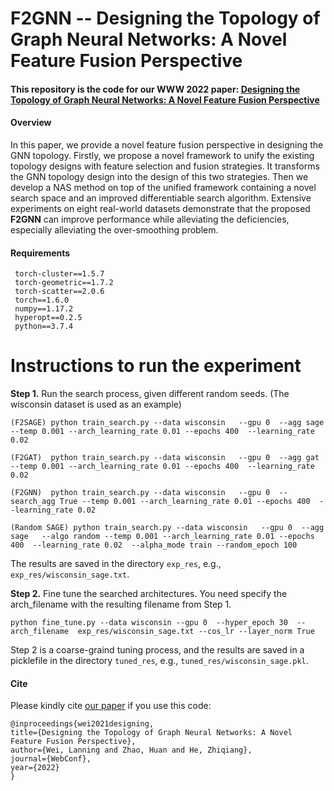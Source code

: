 # F2GNN -- Designing the Topology of Graph Neural Networks: A Novel Feature Fusion Perspective
#### This repository is the code for our WWW 2022 paper: [Designing the Topology of Graph Neural Networks: A Novel Feature Fusion Perspective](https://arxiv.org/pdf/2112.14531.pdf)

#### Overview
In this paper, we provide a novel feature fusion perspective in designing the GNN topology.
Firstly, we propose a novel framework to unify the existing topology designs with feature selection and fusion strategies. 
It transforms the GNN topology design into the design of this two strategies.
Then we develop a NAS method on top of the unified framework containing a novel search space and an improved differentiable search algorithm.
Extensive experiments on eight real-world datasets demonstrate that the proposed **F2GNN** can improve performance while alleviating the deficiencies, especially alleviating the over-smoothing problem.

#### Requirements

     torch-cluster==1.5.7
     torch-geometric==1.7.2
     torch-scatter==2.0.6
     torch==1.6.0
     numpy==1.17.2
     hyperopt==0.2.5
     python==3.7.4


# Instructions to run the experiment
**Step 1.** Run the search process, given different random seeds.
(The wisconsin dataset is used as an example)


	(F2SAGE) python train_search.py --data wisconsin   --gpu 0  --agg sage --temp 0.001 --arch_learning_rate 0.01 --epochs 400  --learning_rate 0.02  
  
	(F2GAT)  python train_search.py --data wisconsin   --gpu 0  --agg gat  --temp 0.001 --arch_learning_rate 0.01 --epochs 400  --learning_rate 0.02    

	(F2GNN)  python train_search.py --data wisconsin   --gpu 0  --search_agg True --temp 0.001 --arch_learning_rate 0.01 --epochs 400  --learning_rate 0.02    

    (Random SAGE) python train_search.py --data wisconsin   --gpu 0  --agg sage   --algo random --temp 0.001 --arch_learning_rate 0.01 --epochs 400  --learning_rate 0.02  --alpha_mode train --random_epoch 100

The results are saved in the directory `exp_res`, e.g., `exp_res/wisconsin_sage.txt`.

**Step 2.** Fine tune the searched architectures. You need specify the arch_filename with the resulting filename from Step 1.


	python fine_tune.py --data wisconsin --gpu 0  --hyper_epoch 30  --arch_filename  exp_res/wisconsin_sage.txt --cos_lr --layer_norm True 

Step 2 is a coarse-graind tuning process, and the results are saved in a picklefile in the directory `tuned_res`, e.g., `tuned_res/wisconsin_sage.pkl`.

#### Cite
Please kindly cite [our paper](https://arxiv.org/pdf/2112.14531.pdf) if you use this code:  

    @inproceedings{wei2021designing,  
    title={Designing the Topology of Graph Neural Networks: A Novel Feature Fusion Perspective},  
    author={Wei, Lanning and Zhao, Huan and He, Zhiqiang},  
    journal={WebConf},  
    year={2022}  
    }
